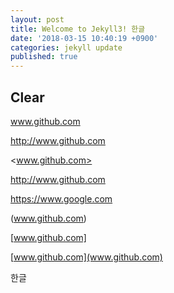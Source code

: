 ```yaml
---
layout: post
title: Welcome to Jekyll3! 한글
date: '2018-03-15 10:40:19 +0900'
categories: jekyll update
published: true
---
```

## Clear

www.github.com

<http://www.github.com>

<www.github.com>

http://www.github.com

https://www.google.com

(www.github.com)

[www.github.com]

[www.github.com](www.github.com)

한글

